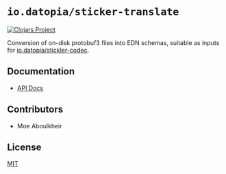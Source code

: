 # `io.datopia/sticker-translate`

 [![Clojars
Project](http://clojars.org/io.datopia/sticker-translate/latest-version.svg)](http://clojars.org/io.datopia/stickler-translate)

Conversion of on-disk protobuf3 files into EDN schemas, suitable as inputs for [io.datopia/stickler-codec](../codec).

## Documentation
 - [API Docs](https://datopia.github.io/stickler/stickler-translate/)

## Contributors

- Moe Aboulkheir

## License

[MIT](LICENSE)
